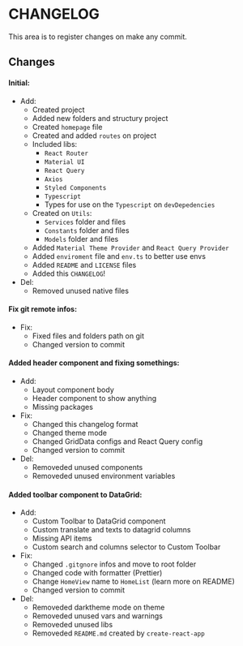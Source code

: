# CHANGELOG

This area is to register changes on make any commit.

## Changes

#### **Initial:**

  - Add:
    - Created project
    - Added new folders and structury project
    - Created `homepage` file
    - Created and added `routes` on project
    - Included libs:
      - `React Router`
      - `Material UI`
      - `React Query`
      - `Axios`
      - `Styled Components`
      - `Typescript`
      - Types for use on the `Typescript` on `devDepedencies`
    - Created on `Utils`:
      - `Services` folder and files
      - `Constants` folder and files
      - `Models` folder and files
    - Added `Material Theme Provider` and `React Query Provider`
    - Added `enviroment` file and `env.ts` to better use envs
    - Added `README` and `LICENSE` files
    - Added this `CHANGELOG`!
  - Del:
    - Removed unused native files

#### **Fix git remote infos:**
  - Fix:
    - Fixed files and folders path on git
    - Changed version to commit

#### **Added header component and fixing somethings:**
  - Add:
    - Layout component body
    - Header component to show anything
    - Missing packages
  - Fix:
    - Changed this changelog format
    - Changed theme mode
    - Changed GridData configs and React Query config
    - Changed version to commit
  - Del:
    - Removeded unused components
    - Removeded unused environment variables

#### **Added toolbar component to DataGrid:**
  - Add:
    - Custom Toolbar to DataGrid component
    - Custom translate and texts to datagrid columns
    - Missing API items
    - Custom search and columns selector to Custom Toolbar
  - Fix:
    - Changed `.gitgnore` infos and move to root folder
    - Changed code with formatter (Prettier)
    - Change `HomeView` name to `HomeList` (learn more on README)
    - Changed version to commit
  - Del:
    - Removeded darktheme mode on theme
    - Removeded unused vars and warnings
    - Removeded unused libs
    - Removeded `README.md` created by `create-react-app`